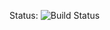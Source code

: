 Status: ![Build Status](http://builds.dequecloud.com:8088/bamboo/plugins/servlet/buildStatusImage/KSD-COM)